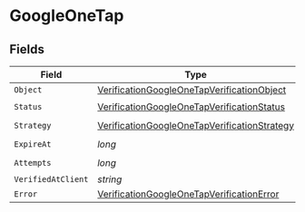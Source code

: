 # GoogleOneTap


## Fields

| Field                                                                                                                   | Type                                                                                                                    | Required                                                                                                                | Description                                                                                                             |
| ----------------------------------------------------------------------------------------------------------------------- | ----------------------------------------------------------------------------------------------------------------------- | ----------------------------------------------------------------------------------------------------------------------- | ----------------------------------------------------------------------------------------------------------------------- |
| `Object`                                                                                                                | [VerificationGoogleOneTapVerificationObject](../../Models/Components/VerificationGoogleOneTapVerificationObject.md)     | :heavy_minus_sign:                                                                                                      | N/A                                                                                                                     |
| `Status`                                                                                                                | [VerificationGoogleOneTapVerificationStatus](../../Models/Components/VerificationGoogleOneTapVerificationStatus.md)     | :heavy_check_mark:                                                                                                      | N/A                                                                                                                     |
| `Strategy`                                                                                                              | [VerificationGoogleOneTapVerificationStrategy](../../Models/Components/VerificationGoogleOneTapVerificationStrategy.md) | :heavy_check_mark:                                                                                                      | N/A                                                                                                                     |
| `ExpireAt`                                                                                                              | *long*                                                                                                                  | :heavy_check_mark:                                                                                                      | N/A                                                                                                                     |
| `Attempts`                                                                                                              | *long*                                                                                                                  | :heavy_check_mark:                                                                                                      | N/A                                                                                                                     |
| `VerifiedAtClient`                                                                                                      | *string*                                                                                                                | :heavy_minus_sign:                                                                                                      | N/A                                                                                                                     |
| `Error`                                                                                                                 | [VerificationGoogleOneTapVerificationError](../../Models/Components/VerificationGoogleOneTapVerificationError.md)       | :heavy_minus_sign:                                                                                                      | N/A                                                                                                                     |